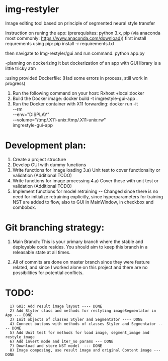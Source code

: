 # img-restyler
Image editing tool based on principle of segmented neural style transfer

Instruction on runing the app:
(prerequisites: python 3.x, pip (via anaconda most commonly: https://www.anaconda.com/download))
first install requrements using pip:
   pip install -r requirements.txt
   
   then navigate to Img-restyler/gui and run command:
   python app.py

-planning on dockerizing it but dockerization of an app with GUI library is a little tricky atm

:using provided Dockerfile: (Had some errors in process, still work in progress)
1) Run the following command on your host: Rxhost +local:docker
2) Build the Docker image: docker build -t imgrestyle-gui-app .
3) Run the Docker container with X11 forwarding: 
   docker run -it \
    --rm \
    --env="DISPLAY" \
    --volume="/tmp/.X11-unix:/tmp/.X11-unix:rw" \
    imgrestyle-gui-app


# Development plan:
   1. Create a project structure
   2. Develop GUI with dummy functions
   3. Write functions for image loading
      3.a) Unit test to cover functionality or validation (Additional TODO)
   4. Write functions for image processing
      4.a) Cover these with unit test or validation  (Additional TODO)
   5. Implement functions for model retraining  -- Changed since there is no need for     initialize retraining explicitly, since hyperparameters for training NST are added to  flow, also to GUI in MainWindow, in checkbox and combobox.

# Git branching strategy:
   1. Main Branch: This is your primary branch where the stable and deployable code resides. You should aim to keep this branch in a releasable state at all times.

   2. All of commits are done on master branch since they were feature related, and since 
   I worked alone on this project and there are no possibilities for potential conflicts.



# TODO: 
      1) GUI: Add result image layout ---- DONE
      2) Add Styler class and methods for restyling imageSegmentator in App --- DONE
      3) Init objects of classes Styler and Segmentator ---- DONE
      4) Connect buttons with methods of classes Styler and Segmentator ---- DONE
      5) Add Unit test for methods for load image, segment_image and restyle_image
      6) Add invert mode and iter_no params --- DONE
      7) Download and store NST model  --- DONE
      8) Image composing, use result image and original Content image --- DONE